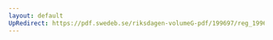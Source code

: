 ```yaml
---
layout: default
UpRedirect: https://pdf.swedeb.se/riksdagen-volumeG-pdf/199697/reg_199697/reg_199697_0185.pdf
---
```

